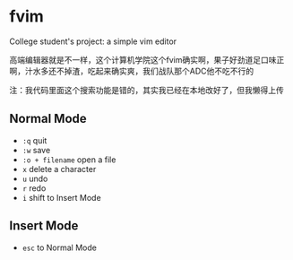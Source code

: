 # fvim
College student's project: a simple vim editor

高端编辑器就是不一样，这个计算机学院这个fvim确实啊，果子好劲道足口味正啊，汁水多还不掉渣，吃起来确实爽，我们战队那个ADC他不吃不行的

注：我代码里面这个搜索功能是错的，其实我已经在本地改好了，但我懒得上传

## Normal Mode
- ``:q`` quit
- ``:w`` save
- ``:o + filename`` open a file
- ``x`` delete a character
- ``u`` undo
- ``r`` redo
- ``i`` shift to Insert Mode

## Insert Mode
- ``esc`` to Normal Mode

